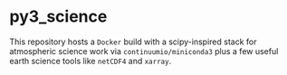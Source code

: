 # py3_science

This repository hosts a `Docker` build with a scipy-inspired stack for atmospheric science work via `continuumio/miniconda3` plus a few useful earth science tools like `netCDF4` and `xarray`.
